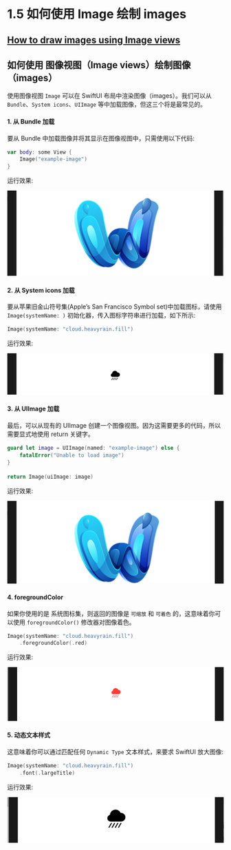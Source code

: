 # 1.5 如何使用 Image 绘制 images

##  [How to draw images using Image views](https://www.hackingwithswift.com/quick-start/swiftui/how-to-draw-images-using-image-views)

## 如何使用 图像视图（Image views）绘制图像（images）

使用图像视图 `Image` 可以在 SwiftUI 布局中渲染图像（images）。我们可以从 `Bundle`、`System icons`、`UIImage` 等中加载图像，但这三个将是最常见的。

#### 1. 从 Bundle 加载

要从 Bundle 中加载图像并将其显示在图像视图中，只需使用以下代码:

```swift
var body: some View {
    Image("example-image")
}
```

运行效果:

![load image from bundle](../.gitbook/assets/load_image_from_bundle.png)

#### 2. 从 System icons 加载

要从苹果旧金山符号集\(Apple’s San Francisco Symbol set\)中加载图标，请使用 `Image(systemName: )` 初始化器，传入图标字符串进行加载，如下所示:

```swift
Image(systemName: "cloud.heavyrain.fill")
```

运行效果: 

![load image from system icons](../.gitbook/assets/load_image_from_systemicon.png)

#### 3. 从 UIImage 加载

最后，可以从现有的 UIImage 创建一个图像视图。因为这需要更多的代码，所以需要显式地使用 return 关键字。

```swift
guard let image = UIImage(named: "example-image") else {
    fatalError("Unable to load image")
}

return Image(uiImage: image)
```

运行效果:

![load image from uiimage](../.gitbook/assets/load_image_from_uiimage.png)

#### 4. foregroundColor

如果你使用的是 系统图标集，则返回的图像是 `可缩放` 和 `可着色` 的，这意味着你可以使用 `foregroundColor()` 修改器对图像着色。

```swift
Image(systemName: "cloud.heavyrain.fill")
    .foregroundColor(.red)
```

运行效果:

![Set foreground color](../.gitbook/assets/foreground_color_image.png)

#### 5. 动态文本样式

这意味着你可以通过匹配任何 `Dynamic Type` 文本样式，来要求 SwiftUI 放大图像:

```swift
Image(systemName: "cloud.heavyrain.fill")
    .font(.largeTitle)
```

运行效果: 

![Set font as largeTitle](../.gitbook/assets/font_largetitle_image.png)































